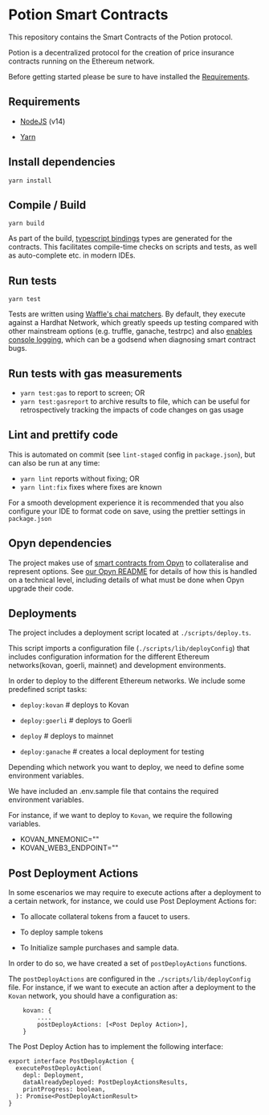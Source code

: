# Potion Smart Contracts

This repository contains the Smart Contracts of the Potion protocol.

Potion is a decentralized protocol for the creation of price insurance contracts running on the Ethereum network.

Before getting started please be sure to have installed the [Requirements](#requirements).

## Requirements

- [NodeJS](https://nodejs.org/en/download/) (v14)

- [Yarn](https://yarnpkg.com/getting-started/install)

## Install dependencies

`yarn install`

## Compile / Build

`yarn build`

As part of the build, [typescript bindings](https://github.com/ethereum-ts/TypeChain) types are generated for the contracts. This facilitates compile-time checks on scripts and tests, as well as auto-complete etc. in modern IDEs.

## Run tests

`yarn test`

Tests are written using [Waffle's chai matchers](https://ethereum-waffle.readthedocs.io/en/latest/). By default, they execute against a Hardhat Network, which greatly speeds up testing compared with other mainstream options (e.g. truffle, ganache, testrpc) and also [enables console logging](https://hardhat.org/hardhat-network/), which can be a godsend when diagnosing smart contract bugs.

## Run tests with gas measurements

- `yarn test:gas` to report to screen; OR
- `yarn test:gasreport` to archive results to file, which can be useful for retrospectively tracking the impacts of code changes on gas usage

## Lint and prettify code

This is automated on commit (see `lint-staged` config in `package.json`), but can also be run at any time:

- `yarn lint` reports without fixing; OR
- `yarn lint:fix` fixes where fixes are known

For a smooth development experience it is recommended that you also configure your IDE to format code on save, using the prettier settings in `package.json`

## Opyn dependencies

The project makes use of [smart contracts from Opyn](https://github.com/opynfinance/GammaProtocol) to collateralise and represent options. See [our Opyn README](./contracts/packages/opynInterface/README.md) for details of how this is handled on a technical level, including details of what must be done when Opyn upgrade their code.

## Deployments

The project includes a deployment script located at `./scripts/deploy.ts`.

This script imports a configuration file (`./scripts/lib/deployConfig`) that includes configuration information for the different Ethereum networks(kovan, goerli, mainnet) and development environments.

In order to deploy to the different Ethereum networks. We include some predefined script tasks:

- `deploy:kovan` # deploys to Kovan

- `deploy:goerli` # deploys to Goerli

- `deploy` # deploys to mainnet

- `deploy:ganache` # creates a local deployment for testing

Depending which network you want to deploy, we need to define some environment variables.

We have included an .env.sample file that contains the required environment variables.

For instance, if we want to deploy to `Kovan`, we require the following variables.

- KOVAN_MNEMONIC="<VALUE>"
- KOVAN_WEB3_ENDPOINT="<VALUE>"

## Post Deployment Actions

In some escenarios we may require to execute actions after a deployment to a certain network, for instance, we could use Post Deployment Actions for:

- To allocate collateral tokens from a faucet to users.

- To deploy sample tokens

- To Initialize sample purchases and sample data.

In order to do so, we have created a set of `postDeployActions` functions.

The `postDeployActions` are configured in the `./scripts/lib/deployConfig` file. For instance, if we want to execute an action after a deployment to the `Kovan` network, you should have a configuration as:

```
    kovan: {
        ....
        postDeployActions: [<Post Deploy Action>],
    }
```

The Post Deploy Action has to implement the following interface:

```
export interface PostDeployAction {
  executePostDeployAction(
    depl: Deployment,
    dataAlreadyDeployed: PostDeployActionsResults,
    printProgress: boolean,
  ): Promise<PostDeployActionResult>
}
```

